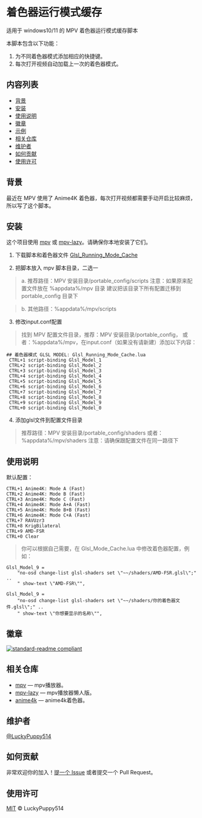 # 着色器运行模式缓存


适用于 windows10/11 的 MPV 着色器运行模式缓存脚本

本脚本包含以下功能：

1. 为不同着色器模式添加相应的快捷键。
2. 每次打开视频自动加载上一次的着色器模式。


## 内容列表

- [背景](#背景)
- [安装](#安装)
- [使用说明](#使用说明)
- [徽章](#徽章)
- [示例](#示例)
- [相关仓库](#相关仓库)
- [维护者](#维护者)
- [如何贡献](#如何贡献)
- [使用许可](#使用许可)

## 背景

最近在 MPV 使用了 Anime4K 着色器，每次打开视频都需要手动开启比较麻烦，所以写了这个脚本。

> 


## 安装

这个项目使用 [mpv](https://github.com/mpv-player/mpv) 或 [mpv-lazy](https://github.com/hooke007/MPV_lazy)。请确保你本地安装了它们。


1. 下载脚本和着色器文件
[Glsl_Running_Mode_Cache]()

2. 把脚本放入 mpv 脚本目录，二选一
> a. 推荐路径：MPV 安装目录/portable_config/scripts
> 注意：如果原来配置文件放在 %appdata%/mpv 目录
> 建议把该目录下所有配置迁移到 portable_config 目录下

> b. 其他路径：%appdata%/mpv/scripts
    

3. 修改input.conf配置
> 找到 MPV 配置文件目录，推荐：MPV 安装目录/portable_config，
> 或者：%appdata%/mpv，在input.conf（如果没有请新建）添加以下内容：
```
## 着色器模式 GLSL MODEL: Glsl_Running_Mode_Cache.lua
 CTRL+1 script-binding Glsl_Model_1
 CTRL+2 script-binding Glsl_Model_2
 CTRL+3 script-binding Glsl_Model_3
 CTRL+4 script-binding Glsl_Model_4
 CTRL+5 script-binding Glsl_Model_5
 CTRL+6 script-binding Glsl_Model_6
 CTRL+7 script-binding Glsl_Model_7
 CTRL+8 script-binding Glsl_Model_8
 CTRL+9 script-binding Glsl_Model_9
 CTRL+0 script-binding Glsl_Model_0
```

4. 添加glsl文件到配置文件目录
> 推荐路径：MPV 安装目录/portable_config/shaders
> 或者：%appdata%/mpv/shaders
> 注意：请确保跟配置文件在同一路径下

## 使用说明

默认配置：
```
CTRL+1 Anime4K: Mode A (Fast)
CTRL+2 Anime4K: Mode B (Fast)
CTRL+3 Anime4K: Mode C (Fast)
CTRL+4 Anime4K: Mode A+A (Fast)
CTRL+5 Anime4K: Mode B+B (Fast)
CTRL+6 Anime4K: Mode C+A (Fast)
CTRL+7 RAVUzr3
CTRL+8 KrigBilateral
CTRL+9 AMD-FSR
CTRL+0 Clear
```
> 你可以根据自己需要，在 Glsl_Mode_Cache.lua 中修改着色器配置，例如：
```
Glsl_Model_9 = 
	"no-osd change-list glsl-shaders set \"~~/shaders/AMD-FSR.glsl\";" ..
	" show-text \"AMD-FSR\"",
```
```
Glsl_Model_9 = 
	"no-osd change-list glsl-shaders set \"~~/shaders/你的着色器文件.glsl\";" ..
	" show-text \"你想要显示的名称\"",
```


## 徽章

[![standard-readme compliant](https://img.shields.io/badge/readme%20style-standard-brightgreen.svg?style=flat-square)](https://github.com/RichardLitt/standard-readme)


## 相关仓库

- [mpv](https://github.com/mpv-player/mpv) — mpv播放器。
- [mpv-lazy](https://github.com/hooke007/MPV_lazy) — mpv播放器懒人版。
- [anime4k](https://github.com/bloc97/Anime4K) — anime4k着色器。

## 维护者

[@LuckyPuppy514](https://github.com/LuckyPuppy514)

## 如何贡献

非常欢迎你的加入！[提一个 Issue](https://github.com/LuckyPuppy514/MPV_Glsl_Running_Mode_Cache/issues/new) 或者提交一个 Pull Request。


## 使用许可

[MIT](https://github.com/LuckyPuppy514/MPV_Glsl_Running_Mode_Cache/blob/main/LICENSE) © LuckyPuppy514